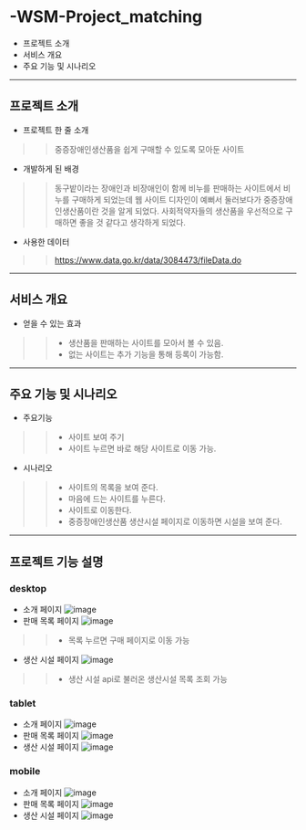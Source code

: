 # -WSM-Project_matching

- 프로젝트 소개
- 서비스 개요
- 주요 기능 및 시나리오


***

## 프로젝트 소개
+ 프로젝트 한 줄 소개
>> 중증장애인생산품을 쉽게 구매할 수 있도록 모아둔 사이트

+ 개발하게 된 배경
>>  동구밭이라는 장애인과 비장애인이 함께 비누를 판매하는 사이트에서 비누를 구매하게 되었는데 
웹 사이트 디자인이 예뻐서 둘러보다가 중증장애인생산품이란 것을 알게 되었다. 
사회적약자들의 생산품을 우선적으로 구매하면 좋을 것 같다고 생각하게 되었다.

+ 사용한 데이터
>> https://www.data.go.kr/data/3084473/fileData.do
***

## 서비스 개요

+ 얻을 수 있는 효과
>> + 생산품을 판매하는 사이트를 모아서 볼 수 있음.
>> + 없는 사이트는 추가 기능을 통해 등록이 가능함.



***

## 주요 기능 및 시나리오
+ 주요기능
>> + 사이트 보여 주기
>> +  사이트 누르면 바로 해당 사이트로 이동 가능.

+ 시나리오
>> + 사이트의 목록을 보여 준다.
>> + 마음에 드는 사이트를 누른다.
>> + 사이트로 이동한다.
>> + 중증장애인생산품 생산시설 페이지로 이동하면 시설을 보여 준다.

***
## 프로젝트 기능 설명
### desktop
+ 소개 페이지
![image](https://user-images.githubusercontent.com/99901580/205436835-39eae4a1-65bc-41a1-a63d-00291d2ae44f.png)
+ 판매 목록 페이지
![image](https://user-images.githubusercontent.com/99901580/205436861-82c7b131-929c-49da-b75b-5021f9199f59.png)
>> + 목록 누르면 구매 페이지로 이동 가능
+ 생산 시설 페이지
![image](https://user-images.githubusercontent.com/99901580/205436941-aba90987-4594-468a-91e2-443a1bc66381.png)
>> + 생산 시설 api로 불러온 생산시설 목록 조회 가능


### tablet
+ 소개 페이지
![image](https://user-images.githubusercontent.com/99901580/205437098-45980d88-6adc-45cc-97ff-c0d607d37b18.png)
+ 판매 목록 페이지
![image](https://user-images.githubusercontent.com/99901580/205437093-bc34afca-2330-4291-9478-14bcc7889245.png)
+ 생산 시설 페이지
![image](https://user-images.githubusercontent.com/99901580/205437095-309a6433-3dcd-41e6-a279-4e00b5e105b8.png)

### mobile
+ 소개 페이지
![image](https://user-images.githubusercontent.com/99901580/205437223-4e87ecfd-e6fb-4ad1-a816-a3503924630b.png)
+ 판매 목록 페이지
![image](https://user-images.githubusercontent.com/99901580/205437188-0251c4b7-5b9b-4504-88aa-17646aacdabc.png)
+ 생산 시설 페이지
![image](https://user-images.githubusercontent.com/99901580/205437190-6eae607d-9304-412b-bc4e-a8e92bee66a0.png)

